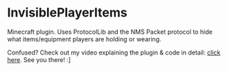 # InvisiblePlayerItems
Minecraft plugin. Uses ProtocolLib and the NMS Packet protocol to hide what items/equipment players are holding or wearing.

Confused? Check out my video explaining the plugin & code in detail: [click here](https://www.youtube.com/watch?v=o5yo9TMuAgI). See you there! :]

